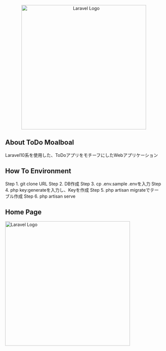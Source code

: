 <p align="center"><a href="https://laravel.com" target="_blank"><img src="https://raw.githubusercontent.com/laravel/art/master/logo-lockup/5%20SVG/2%20CMYK/1%20Full%20Color/laravel-logolockup-cmyk-red.svg" width="400" alt="Laravel Logo"></a></p>

## About ToDo Moalboal

<p>
Laravel10系を使用した、ToDoアプリをモチーフにしたWebアプリケーション
</p>


## How To Environment

<p>
 Step 1. git clone URL
 Step 2. DB作成
 Step 3. cp .env.sample .envを入力
 Step 4. php key:generateを入力し、Keyを作成
 Step 5. php artisan migrateでテーブル作成
 Step 6. php artisan serve
</p>

## Home Page

<img src="https://raw.githubusercontent.com/laravel/art/master/logo-lockup/5%20SVG/2%20CMYK/1%20Full%20Color/laravel-logolockup-cmyk-red.svg" width="400" alt="Laravel Logo">
